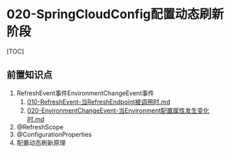 # 020-SpringCloudConfig配置动态刷新阶段

[TOC]

## 前置知识点

1. RefreshEvent事件EnvironmentChangeEvent事件
   1.  [010-RefreshEvent-当RefreshEndpoint被调用时.md](..\..\..\..\02-spring-framework-documentation\016-Spring事件\010-SpringBoot和SpringCloud中的事件\010-RefreshEvent-当RefreshEndpoint被调用时.md) 
   2.  [020-EnvironmentChangeEvent-当Environment配置属性发生变化时.md](..\..\..\..\02-spring-framework-documentation\016-Spring事件\010-SpringBoot和SpringCloud中的事件\020-EnvironmentChangeEvent-当Environment配置属性发生变化时.md) 
2. @RefreshScope
3. @ConfigurationProperties
4. 配置动态刷新原理

